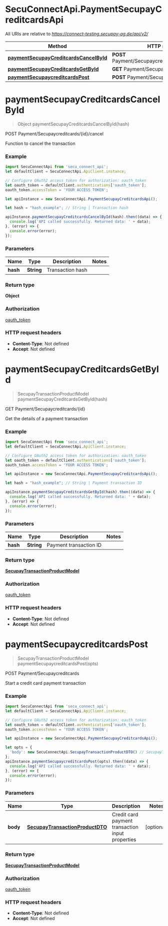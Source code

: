 # SecuConnectApi.PaymentSecupayCreditcardsApi

All URIs are relative to *https://connect-testing.secupay-ag.de/api/v2/*

Method | HTTP request | Description
------------- | ------------- | -------------
[**paymentSecupayCreditcardsCancelById**](PaymentSecupayCreditcardsApi.md#paymentSecupayCreditcardsCancelById) | **POST** Payment/Secupaycreditcards/{hash}/cancel | POST Payment/Secupaycreditcards/{id}/cancel
[**paymentSecupayCreditcardsGetById**](PaymentSecupayCreditcardsApi.md#paymentSecupayCreditcardsGetById) | **GET** Payment/Secupaycreditcards/{hash} | GET Payment/Secupaycreditcards/{id}
[**paymentSecupaycreditcardsPost**](PaymentSecupayCreditcardsApi.md#paymentSecupaycreditcardsPost) | **POST** Payment/Secupaycreditcards | POST Payment/Secupaycreditcards


<a name="paymentSecupayCreditcardsCancelById"></a>
# **paymentSecupayCreditcardsCancelById**
> Object paymentSecupayCreditcardsCancelById(hash)

POST Payment/Secupaycreditcards/{id}/cancel

Function to cancel the transaction

### Example
```javascript
import SecuConnectApi from 'secu_connect_api';
let defaultClient = SecuConnectApi.ApiClient.instance;

// Configure OAuth2 access token for authorization: oauth_token
let oauth_token = defaultClient.authentications['oauth_token'];
oauth_token.accessToken = 'YOUR ACCESS TOKEN';

let apiInstance = new SecuConnectApi.PaymentSecupayCreditcardsApi();

let hash = "hash_example"; // String | Transaction hash

apiInstance.paymentSecupayCreditcardsCancelById(hash).then((data) => {
  console.log('API called successfully. Returned data: ' + data);
}, (error) => {
  console.error(error);
});

```

### Parameters

Name | Type | Description  | Notes
------------- | ------------- | ------------- | -------------
 **hash** | **String**| Transaction hash | 

### Return type

**Object**

### Authorization

[oauth_token](../README.md#oauth_token)

### HTTP request headers

 - **Content-Type**: Not defined
 - **Accept**: Not defined

<a name="paymentSecupayCreditcardsGetById"></a>
# **paymentSecupayCreditcardsGetById**
> SecupayTransactionProductModel paymentSecupayCreditcardsGetById(hash)

GET Payment/Secupaycreditcards/{id}

Get the details of a payment transaction

### Example
```javascript
import SecuConnectApi from 'secu_connect_api';
let defaultClient = SecuConnectApi.ApiClient.instance;

// Configure OAuth2 access token for authorization: oauth_token
let oauth_token = defaultClient.authentications['oauth_token'];
oauth_token.accessToken = 'YOUR ACCESS TOKEN';

let apiInstance = new SecuConnectApi.PaymentSecupayCreditcardsApi();

let hash = "hash_example"; // String | Payment transaction ID

apiInstance.paymentSecupayCreditcardsGetById(hash).then((data) => {
  console.log('API called successfully. Returned data: ' + data);
}, (error) => {
  console.error(error);
});

```

### Parameters

Name | Type | Description  | Notes
------------- | ------------- | ------------- | -------------
 **hash** | **String**| Payment transaction ID | 

### Return type

[**SecupayTransactionProductModel**](SecupayTransactionProductModel.md)

### Authorization

[oauth_token](../README.md#oauth_token)

### HTTP request headers

 - **Content-Type**: Not defined
 - **Accept**: Not defined

<a name="paymentSecupaycreditcardsPost"></a>
# **paymentSecupaycreditcardsPost**
> SecupayTransactionProductModel paymentSecupaycreditcardsPost(opts)

POST Payment/Secupaycreditcards

Start a credit card payment transaction

### Example
```javascript
import SecuConnectApi from 'secu_connect_api';
let defaultClient = SecuConnectApi.ApiClient.instance;

// Configure OAuth2 access token for authorization: oauth_token
let oauth_token = defaultClient.authentications['oauth_token'];
oauth_token.accessToken = 'YOUR ACCESS TOKEN';

let apiInstance = new SecuConnectApi.PaymentSecupayCreditcardsApi();

let opts = { 
  'body': new SecuConnectApi.SecupayTransactionProductDTO() // SecupayTransactionProductDTO | Credit card payment transaction input properties
};
apiInstance.paymentSecupaycreditcardsPost(opts).then((data) => {
  console.log('API called successfully. Returned data: ' + data);
}, (error) => {
  console.error(error);
});

```

### Parameters

Name | Type | Description  | Notes
------------- | ------------- | ------------- | -------------
 **body** | [**SecupayTransactionProductDTO**](SecupayTransactionProductDTO.md)| Credit card payment transaction input properties | [optional] 

### Return type

[**SecupayTransactionProductModel**](SecupayTransactionProductModel.md)

### Authorization

[oauth_token](../README.md#oauth_token)

### HTTP request headers

 - **Content-Type**: Not defined
 - **Accept**: Not defined

